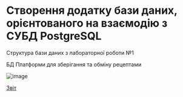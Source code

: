 # Створення додатку бази даних, орієнтованого на взаємодію з СУБД PostgreSQL

Структура бази даних з лабораторної роботи №1  

БД Платформи для зберігання та обміну рецептами  

![image](https://github.com/MarieBogdan/BD_rgr/assets/145605648/b1f6fbb3-3b4b-493e-9a0b-63bd55df3656)

[Звіт]([https://drive.google.com/drive/home?hl=ru](https://drive.google.com/file/d/1fBg_eCDXjH7XEYOxE-qQg70zVN_utHrp/view?usp=drive_link)https://drive.google.com/file/d/1fBg_eCDXjH7XEYOxE-qQg70zVN_utHrp/view?usp=drive_link)
